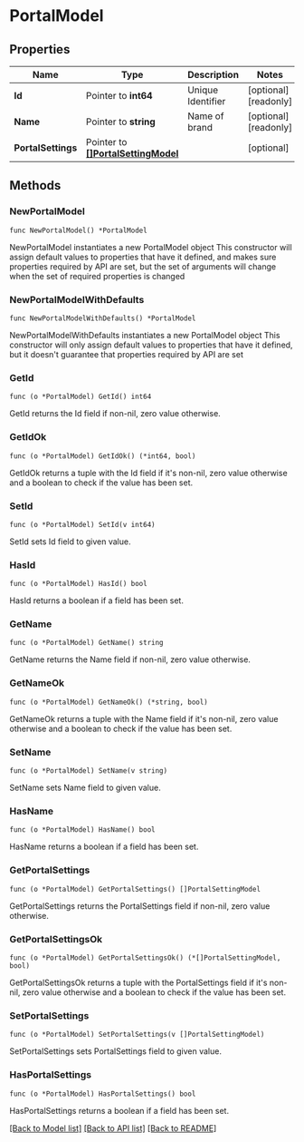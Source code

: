 # PortalModel

## Properties

Name | Type | Description | Notes
------------ | ------------- | ------------- | -------------
**Id** | Pointer to **int64** | Unique Identifier | [optional] [readonly] 
**Name** | Pointer to **string** | Name of brand | [optional] [readonly] 
**PortalSettings** | Pointer to [**[]PortalSettingModel**](PortalSettingModel.md) |  | [optional] 

## Methods

### NewPortalModel

`func NewPortalModel() *PortalModel`

NewPortalModel instantiates a new PortalModel object
This constructor will assign default values to properties that have it defined,
and makes sure properties required by API are set, but the set of arguments
will change when the set of required properties is changed

### NewPortalModelWithDefaults

`func NewPortalModelWithDefaults() *PortalModel`

NewPortalModelWithDefaults instantiates a new PortalModel object
This constructor will only assign default values to properties that have it defined,
but it doesn't guarantee that properties required by API are set

### GetId

`func (o *PortalModel) GetId() int64`

GetId returns the Id field if non-nil, zero value otherwise.

### GetIdOk

`func (o *PortalModel) GetIdOk() (*int64, bool)`

GetIdOk returns a tuple with the Id field if it's non-nil, zero value otherwise
and a boolean to check if the value has been set.

### SetId

`func (o *PortalModel) SetId(v int64)`

SetId sets Id field to given value.

### HasId

`func (o *PortalModel) HasId() bool`

HasId returns a boolean if a field has been set.

### GetName

`func (o *PortalModel) GetName() string`

GetName returns the Name field if non-nil, zero value otherwise.

### GetNameOk

`func (o *PortalModel) GetNameOk() (*string, bool)`

GetNameOk returns a tuple with the Name field if it's non-nil, zero value otherwise
and a boolean to check if the value has been set.

### SetName

`func (o *PortalModel) SetName(v string)`

SetName sets Name field to given value.

### HasName

`func (o *PortalModel) HasName() bool`

HasName returns a boolean if a field has been set.

### GetPortalSettings

`func (o *PortalModel) GetPortalSettings() []PortalSettingModel`

GetPortalSettings returns the PortalSettings field if non-nil, zero value otherwise.

### GetPortalSettingsOk

`func (o *PortalModel) GetPortalSettingsOk() (*[]PortalSettingModel, bool)`

GetPortalSettingsOk returns a tuple with the PortalSettings field if it's non-nil, zero value otherwise
and a boolean to check if the value has been set.

### SetPortalSettings

`func (o *PortalModel) SetPortalSettings(v []PortalSettingModel)`

SetPortalSettings sets PortalSettings field to given value.

### HasPortalSettings

`func (o *PortalModel) HasPortalSettings() bool`

HasPortalSettings returns a boolean if a field has been set.


[[Back to Model list]](../README.md#documentation-for-models) [[Back to API list]](../README.md#documentation-for-api-endpoints) [[Back to README]](../README.md)


